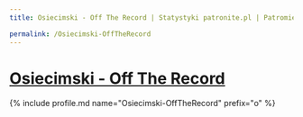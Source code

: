 ```yaml
---
title: Osiecimski - Off The Record | Statystyki patronite.pl | Patromierz

permalink: /Osiecimski-OffTheRecord
---
```


# [Osiecimski - Off The Record](https://patronite.pl/Osiecimski-OffTheRecord)

{% include profile.md name="Osiecimski-OffTheRecord" prefix="o" %}
